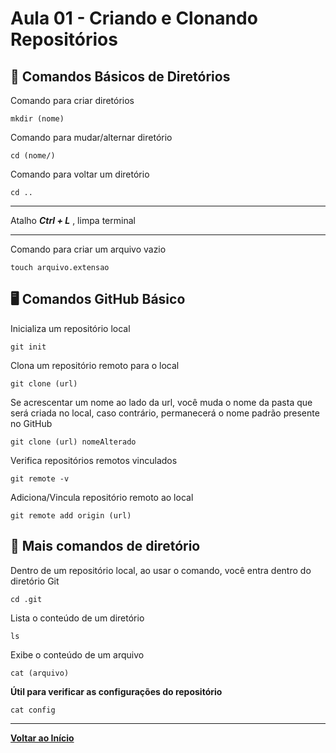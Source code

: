 ﻿# Aula 01 - Criando e Clonando Repositórios

## 🤖 Comandos Básicos de Diretórios
Comando para criar diretórios
```
mkdir (nome)
```
Comando para mudar/alternar diretório
```
cd (nome/)
```
Comando para voltar um diretório
```
cd ..
```
***
Atalho **_Ctrl + L_** , limpa terminal
***
Comando para criar um arquivo vazio
```
touch arquivo.extensao
```
## 🖥️ Comandos GitHub Básico
Inicializa um repositório local
```
git init
```
Clona um repositório remoto para o local
```
git clone (url)
```
Se acrescentar um nome ao lado da url, você muda o nome da pasta que será criada no local, caso contrário, permanecerá o nome padrão presente no GitHub
```
git clone (url) nomeAlterado
```
Verifica repositórios remotos vinculados
```
git remote -v
```
Adiciona/Vincula repositório remoto ao local
```
git remote add origin (url) 
```
## 💠 Mais comandos de diretório
Dentro de um repositório local, ao usar o comando, você entra dentro do diretório Git
```
cd .git
```
Lista o conteúdo de um diretório
```
ls
```
Exibe o conteúdo de um arquivo
```
cat (arquivo)
```
__Útil para verificar as configurações do repositório__
```
cat config
```
***
**[Voltar ao Início](./dio-git-e-github-resumos/README.md)**